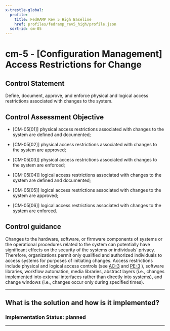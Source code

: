 ```yaml
---
x-trestle-global:
  profile:
    title: FedRAMP Rev 5 High Baseline
    href: profiles/fedramp_rev5_high/profile.json
  sort-id: cm-05
---
```


# cm-5 - \[Configuration Management\] Access Restrictions for Change

## Control Statement

Define, document, approve, and enforce physical and logical access restrictions associated with changes to the system.

## Control Assessment Objective

- \[CM-05[01]\] physical access restrictions associated with changes to the system are defined and documented;

- \[CM-05[02]\] physical access restrictions associated with changes to the system are approved;

- \[CM-05[03]\] physical access restrictions associated with changes to the system are enforced;

- \[CM-05[04]\] logical access restrictions associated with changes to the system are defined and documented;

- \[CM-05[05]\] logical access restrictions associated with changes to the system are approved;

- \[CM-05[06]\] logical access restrictions associated with changes to the system are enforced.

## Control guidance

Changes to the hardware, software, or firmware components of systems or the operational procedures related to the system can potentially have significant effects on the security of the systems or individuals’ privacy. Therefore, organizations permit only qualified and authorized individuals to access systems for purposes of initiating changes. Access restrictions include physical and logical access controls (see [AC-3](#ac-3) and [PE-3](#pe-3) ), software libraries, workflow automation, media libraries, abstract layers (i.e., changes implemented into external interfaces rather than directly into systems), and change windows (i.e., changes occur only during specified times).

______________________________________________________________________

## What is the solution and how is it implemented?

<!-- For implementation status enter one of: implemented, partial, planned, alternative, not-applicable -->

<!-- Note that the list of rules under ### Rules: is read-only and changes will not be captured after assembly to JSON -->
<!-- Add control implementation description here for control: cm-5 -->

### Implementation Status: planned

______________________________________________________________________
